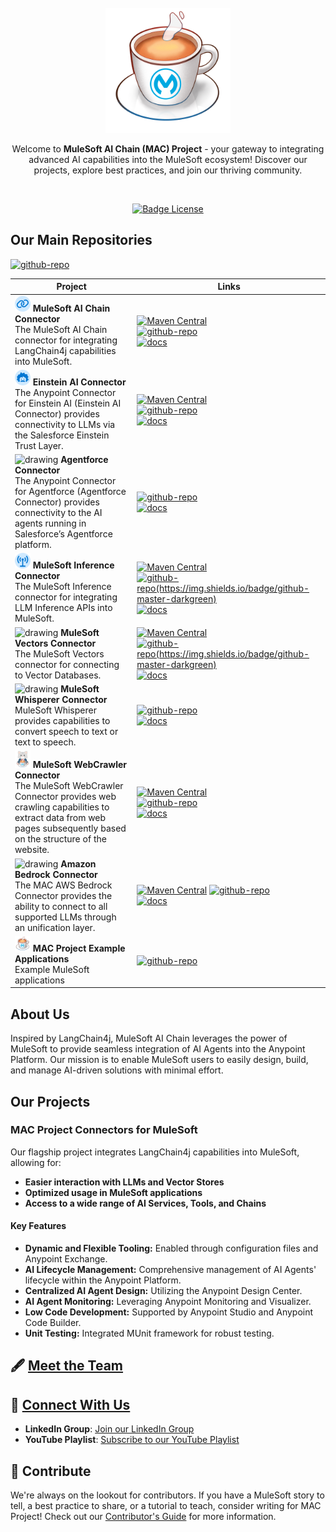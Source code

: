 <div align = center>

<br>
<img src="https://github.com/MuleChain-Project/.github/blob/main/profile/assets/mulechain-project-logo.png" width="200" alt="banner">
<br>

Welcome to **MuleSoft AI Chain (MAC) Project** - your gateway to integrating advanced AI capabilities into the MuleSoft ecosystem! Discover our projects, explore best practices, and join our thriving community.

<br>

[![Badge License]][License]

</div>

## Our Main Repositories
[![github-repo](https://img.shields.io/badge/maven--central-io.github.mulesoft--ai--chain--project-orange)](https://central.sonatype.com/namespace/io.github.mulesoft-ai-chain-project)

| Project | Links |
|------------------|-------------------|
| <img src="https://github.com/MuleSoft-AI-Chain-Project/mule-ai-chain-connector/raw/master/icon/icon.svg" alt="drawing" width="25"/> **MuleSoft AI Chain Connector** <br> The MuleSoft AI Chain connector for integrating LangChain4j capabilities into MuleSoft. | [![Maven Central](https://img.shields.io/maven-central/v/io.github.mulesoft-ai-chain-project/mule4-aichain-connector)](https://central.sonatype.com/artifact/io.github.mulesoft-ai-chain-project/mule4-aichain-connector/overview) <br>[![github-repo](https://img.shields.io/badge/github-master-darkgreen)](https://github.com/MuleChain-Project/mulechain-ai-connector) <br> [![docs](https://img.shields.io/badge/docs-getting--started-lightgray)](https://mac-project.ai/docs/mulechain-ai/getting-started)
| <img src="https://github.com/MuleSoft-AI-Chain-Project/mule-einstein-ai-connector/raw/master/icon/icon.svg" alt="icon.svg" width="25"/> **Einstein AI Connector** <br> The Anypoint Connector for Einstein AI (Einstein AI Connector) provides connectivity to LLMs via the Salesforce Einstein Trust Layer. | [![Maven Central](https://img.shields.io/maven-central/v/io.github.mulesoft-ai-chain-project/mule4-einstein-ai-connector)](https://central.sonatype.com/artifact/io.github.mulesoft-ai-chain-project/mule4-einstein-ai-connector/overview) <br>[![github-repo](https://img.shields.io/badge/github-master-darkgreen)](https://github.com/MuleSoft-AI-Chain-Project/mule-einstein-ai-connector)<br> [![docs](https://img.shields.io/badge/docs-getting--started-lightgray)](https://mac-project.ai/docs/einstein-ai/getting-started)
| <img src="https://github.com/MuleSoft-AI-Chain-Project/mule-einstein1-connector/raw/master/icon/icon.svg" alt="drawing" width="25"/> **Agentforce Connector** <br> The Anypoint Connector for Agentforce (Agentforce Connector) provides connectivity to the AI agents running in Salesforce’s Agentforce platform. | [![github-repo](https://img.shields.io/badge/github-master-darkgreen)](https://github.com/MuleSoft-AI-Chain-Project/mule-agentforce-connector)<br> [![docs](https://img.shields.io/badge/docs-getting--started-lightgray)](https://mac-project.ai/docs/agentforce/getting-started)
| <img src="https://github.com/MuleSoft-AI-Chain-Project/mule-inference-connector/blob/master/icon/icon.svg" alt="drawing" width="25"/> **MuleSoft Inference Connector** <br> The MuleSoft Inference connector for integrating LLM Inference APIs into MuleSoft. | [![Maven Central](https://img.shields.io/maven-central/v/io.github.mulesoft-ai-chain-project/mule4-inference-connector)](https://central.sonatype.com/artifact/io.github.mulesoft-ai-chain-project/mule4-inference-connector/overview)<br>[![github-repo(https://img.shields.io/badge/github-master-darkgreen)](https://img.shields.io/badge/github-master-darkgreen)](https://github.com/MuleSoft-AI-Chain-Project/mule-inference-connector)<br>[![docs](https://img.shields.io/badge/docs-getting--started-lightgray)](https://mac-project.ai/docs/ms-inference/getting-started)
| <img src="https://raw.githubusercontent.com/MuleSoft-AI-Chain-Project/mule-vectors-connector/master/icon/icon.svg" alt="drawing" width="25"/> **MuleSoft Vectors Connector** <br> The MuleSoft Vectors connector for connecting to Vector Databases. | [![Maven Central](https://img.shields.io/maven-central/v/io.github.mulesoft-ai-chain-project/mule4-vectors-connector)](https://central.sonatype.com/artifact/io.github.mulesoft-ai-chain-project/mule4-vectors-connector/overview) <br>[![github-repo(https://img.shields.io/badge/github-master-darkgreen)](https://img.shields.io/badge/github-master-darkgreen)](https://github.com/MuleSoft-AI-Chain-Project/mule-vectors-connector)<br> [![docs](https://img.shields.io/badge/docs-getting--started-lightgray)](https://mac-project.ai/docs/ms-vectors/getting-started)
| <img src="https://github.com/MuleSoft-AI-Chain-Project/mule-whisperer-connector/blob/master/icon/icon.svg" alt="drawing" width="25"/> **MuleSoft Whisperer Connector** <br> MuleSoft Whisperer provides capabilities to convert speech to text or text to speech. | [![github-repo](https://img.shields.io/badge/github-master-darkgreen)](https://github.com/MuleSoft-AI-Chain-Project/mac-whisperer) <br>[![docs](https://img.shields.io/badge/docs-getting--started-lightgray)](https://mac-project.ai/docs/mac-whisperer/getting-started)
| <img src="https://github.com/MuleSoft-AI-Chain-Project/mule-web-crawler-connector/raw/master/icon/icon.svg" alt="drawing" width="25"/> **MuleSoft WebCrawler Connector** <br> The MuleSoft WebCrawler Connector provides web crawling capabilities to extract data from web pages subsequently based on the structure of the website. | [![Maven Central](https://img.shields.io/maven-central/v/io.github.mulesoft-ai-chain-project/mule4-webcrawler-connector)](https://central.sonatype.com/artifact/io.github.mulesoft-ai-chain-project/mule4-webcrawler-connector/overview) <br>[![github-repo](https://img.shields.io/badge/github-master-darkgreen)](https://github.com/MuleSoft-AI-Chain-Project/mac-web-crawler)<br> [![docs](https://img.shields.io/badge/docs-getting--started-lightgray)](https://mac-project.ai/docs/mac-webcrawler/getting-started)
| <img src="https://github.com/MuleSoft-AI-Chain-Project/mule-amazon-bedrock-connector/blob/master/icon/icon.svg" alt="drawing" width="25"/> **Amazon Bedrock Connector** <br> The MAC AWS Bedrock Connector provides the ability to connect to all supported LLMs through an unification layer. | [![Maven Central](https://img.shields.io/maven-central/v/io.github.mulesoft-ai-chain-project/mule4-amazon-bedrock-connector)](https://central.sonatype.com/artifact/io.github.mulesoft-ai-chain-project/mule4-amazon-bedrock-connector/overview) [![github-repo](https://img.shields.io/badge/github-master-darkgreen)](https://github.com/MuleSoft-AI-Chain-Project/mac-aws-bedrock)<br> [![docs](https://img.shields.io/badge/docs-getting--started-lightgray)](https://mac-project.ai/docs/amazon-bedrock/getting-started)
| <img src="https://github.com/MuleChain-Project/.github/raw/main/profile/assets/mulechain-project-logo.png" alt="drawing" width="25"/> **MAC Project Example Applications** <br> Example MuleSoft applications | [![github-repo](https://img.shields.io/badge/github-master-darkgreen)](https://github.com/MuleChain-Project/example-mule-apps) 

## About Us

Inspired by LangChain4j, MuleSoft AI Chain leverages the power of MuleSoft to provide seamless integration of AI Agents into the Anypoint Platform. Our mission is to enable MuleSoft users to easily design, build, and manage AI-driven solutions with minimal effort.

## Our Projects

### MAC Project Connectors for MuleSoft

Our flagship project integrates LangChain4j capabilities into MuleSoft, allowing for:

- **Easier interaction with LLMs and Vector Stores**
- **Optimized usage in MuleSoft applications**
- **Access to a wide range of AI Services, Tools, and Chains**

#### Key Features

- **Dynamic and Flexible Tooling:** Enabled through configuration files and Anypoint Exchange.
- **AI Lifecycle Management:** Comprehensive management of AI Agents' lifecycle within the Anypoint Platform.
- **Centralized AI Agent Design:** Utilizing the Anypoint Design Center.
- **AI Agent Monitoring:** Leveraging Anypoint Monitoring and Visualizer.
- **Low Code Development:** Supported by Anypoint Studio and Anypoint Code Builder.
- **Unit Testing:** Integrated MUnit framework for robust testing.

## 🖋 [Meet the Team](https://mac-project.ai/about)

## 🤝 [Connect With Us](https://mac-project.ai/contact)

- **LinkedIn Group**: [Join our LinkedIn Group](https://lnkd.in/gW3eZrbF)
- **YouTube Playlist**: [Subscribe to our YouTube Playlist](https://www.youtube.com/watch?v=M2WdsXceFSc&list=PLz4dNaMPHvpEwXovTuNtW4L11ngBE7ZmA)

## 🤖 Contribute

We're always on the lookout for contributors. If you have a MuleSoft story to tell, a best practice to share, or a tutorial to teach, consider writing for MAC Project! Check out our [Contributor's Guide](https://mac-project.ai/docs/contribute) for more information.

<!----------------------------------{ Links }--------------------------------->


[Install]: https://github.com/amirkhan-ak-sf/langchain4mule/tree/master
[AgentStatic]: https://github.com/amirkhan-ak-sf/mulechain-agent
[AgentNextJs]: https://github.com/mboss37/mulechain-agent
[License]: https://github.com/MuleChain-Project/.github/blob/main/LICENSE

<!----------------------------------{ Badges }--------------------------------->

[Badge License]: https://img.shields.io/github/license/MuleChain-Project/.github
